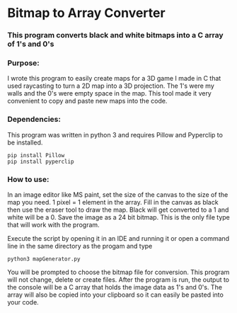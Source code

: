 # Bitmap to Array Converter

### This program converts black and white bitmaps into a C array of 1's and 0's

### Purpose:

I wrote this program to easily create maps for a 3D game I made in C that used raycasting to turn a 2D map into a 3D projection.
The 1's were my walls and the 0's were empty space in the map. This tool made it very convenient to copy and paste new maps into the code.

### Dependencies:

This program was written in python 3 and requires Pillow and Pyperclip to be installed.

```
pip install Pillow
pip install pyperclip
```

### How to use:

In an image editor like MS paint, set the size of the canvas to the size of the map you need. 1 pixel = 1 element in the array.
Fill in the canvas as black then use the eraser tool to draw the map. Black will get converted to a 1 and white will be a 0. 
Save the image as a 24 bit bitmap. This is the only file type that will work with the program.

Execute the script by opening it in an IDE and running it or open a command line in the same directory as the progam and type
```
python3 mapGenerator.py
```
You will be prompted to choose the bitmap file for conversion. This program will not change, delete or create files.
After the program is run, the output to the console will be a C array that holds the image data as 1's and 0's.
The array will also be copied into your clipboard so it can easily be pasted into your code.




